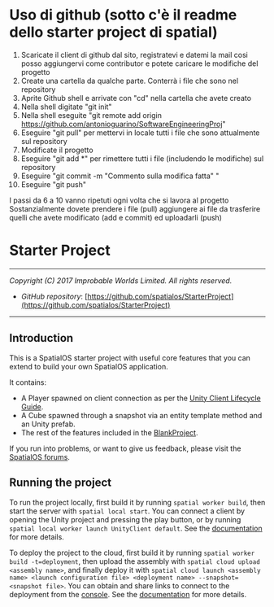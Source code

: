 # Uso di github (sotto c'è il readme dello starter project di spatial)
1. Scaricate il client di github dal sito, registratevi e datemi la mail cosi posso aggiungervi come contributor e potete caricare le modifiche del progetto
2. Create una cartella da qualche parte. Conterrà i file che sono nel repository
3. Aprite Github shell e arrivate con "cd" nella cartella che avete creato
4. Nella shell digitate "git init"
5. Nella shell eseguite "git remote add origin https://github.com/antonioguarino/SoftwareEngineeringProj"
6. Eseguire "git pull" per mettervi in locale tutti i file che sono attualmente sul repository
7. Modificate il progetto
8. Eseguire "git add *" per rimettere tutti i file (includendo le modifiche) sul repository
9. Eseguire "git commit -m "Commento sulla modifica fatta" " 
10. Eseguire "git push"


I passi da 6 a 10 vanno ripetuti ogni volta che si lavora al progetto
Sostanzialmente dovete prendere i file (pull) aggiungere ai file da trasferire quelli che avete modificato (add e commit) ed uploadarli (push)

# Starter Project
---

*Copyright (C) 2017 Improbable Worlds Limited. All rights reserved.*

- *GitHub repository*: [https://github.com/spatialos/StarterProject](https://github.com/spatialos/StarterProject)

---

## Introduction

This is a SpatialOS starter project with useful core features that you can extend to build your own SpatialOS application.

It contains:

* A Player spawned on client connection as per the [Unity Client Lifecycle Guide](https://spatialos.improbable.io/docs/reference/latest/tutorials/unity-client-lifecycle).
* A Cube spawned through a snapshot via an entity template method and an Unity prefab.
* The rest of the features included in the [BlankProject](https://github.com/spatialos/BlankProject).

If you run into problems, or want to give us feedback, please visit the [SpatialOS forums](https://forums.improbable.io/).

## Running the project

To run the project locally, first build it by running `spatial worker build`, then start the server with `spatial local start`. You can connect a client by opening the Unity project and pressing the play button, or by running `spatial local worker launch UnityClient default`. See the [documentation](https://spatialos.improbable.io/docs/reference/latest/developing/local/run) for more details.

To deploy the project to the cloud, first build it by running `spatial worker build -t=deployment`, then upload the assembly with `spatial cloud upload <assembly name>`, and finally deploy it with `spatial cloud launch <assembly name> <launch configuration file> <deployment name> --snapshot=<snapshot file>`. You can obtain and share links to connect to the deployment from the [console](http://console.improbable.io/projects). See the [documentation](https://docs.improbable.io/reference/latest/developing/deploy-cloud) for more details.
